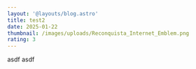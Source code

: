 ```yaml
---
layout: '@layouts/blog.astro'
title: test2
date: 2025-01-22
thumbnail: /images/uploads/Reconquista_Internet_Emblem.png
rating: 3
---
```

asdf asdf